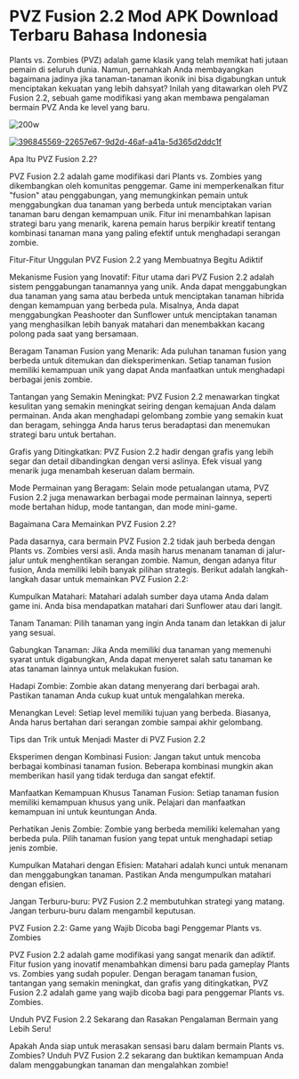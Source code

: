 # PVZ Fusion 2.2 Mod APK Download Terbaru Bahasa Indonesia
Plants vs. Zombies (PVZ) adalah game klasik yang telah memikat hati jutaan pemain di seluruh dunia. Namun, pernahkah Anda membayangkan bagaimana jadinya jika tanaman-tanaman ikonik ini bisa digabungkan untuk menciptakan kekuatan yang lebih dahsyat? Inilah yang ditawarkan oleh PVZ Fusion 2.2, sebuah game modifikasi yang akan membawa pengalaman bermain PVZ Anda ke level yang baru.

![200w](https://github.com/user-attachments/assets/f72352c6-185b-40ac-9f32-fd3fc744762a)

<a href="https://tinyurl.com/2mmrb84c">![396845569-22657e67-9d2d-46af-a41a-5d365d2ddc1f](https://github.com/user-attachments/assets/b3016c7d-ab45-446f-aa40-52a8d614f6c0)</a>

Apa Itu PVZ Fusion 2.2?

PVZ Fusion 2.2 adalah game modifikasi dari Plants vs. Zombies yang dikembangkan oleh komunitas penggemar. Game ini memperkenalkan fitur "fusion" atau penggabungan, yang memungkinkan pemain untuk menggabungkan dua tanaman yang berbeda untuk menciptakan varian tanaman baru dengan kemampuan unik. Fitur ini menambahkan lapisan strategi baru yang menarik, karena pemain harus berpikir kreatif tentang kombinasi tanaman mana yang paling efektif untuk menghadapi serangan zombie.

Fitur-Fitur Unggulan PVZ Fusion 2.2 yang Membuatnya Begitu Adiktif

Mekanisme Fusion yang Inovatif: Fitur utama dari PVZ Fusion 2.2 adalah sistem penggabungan tanamannya yang unik. Anda dapat menggabungkan dua tanaman yang sama atau berbeda untuk menciptakan tanaman hibrida dengan kemampuan yang berbeda pula. Misalnya, Anda dapat menggabungkan Peashooter dan Sunflower untuk menciptakan tanaman yang menghasilkan lebih banyak matahari dan menembakkan kacang polong pada saat yang bersamaan.

Beragam Tanaman Fusion yang Menarik: Ada puluhan tanaman fusion yang berbeda untuk ditemukan dan dieksperimenkan. Setiap tanaman fusion memiliki kemampuan unik yang dapat Anda manfaatkan untuk menghadapi berbagai jenis zombie.

Tantangan yang Semakin Meningkat: PVZ Fusion 2.2 menawarkan tingkat kesulitan yang semakin meningkat seiring dengan kemajuan Anda dalam permainan. Anda akan menghadapi gelombang zombie yang semakin kuat dan beragam, sehingga Anda harus terus beradaptasi dan menemukan strategi baru untuk bertahan.

Grafis yang Ditingkatkan: PVZ Fusion 2.2 hadir dengan grafis yang lebih segar dan detail dibandingkan dengan versi aslinya. Efek visual yang menarik juga menambah keseruan dalam bermain.

Mode Permainan yang Beragam: Selain mode petualangan utama, PVZ Fusion 2.2 juga menawarkan berbagai mode permainan lainnya, seperti mode bertahan hidup, mode tantangan, dan mode mini-game.

Bagaimana Cara Memainkan PVZ Fusion 2.2?

Pada dasarnya, cara bermain PVZ Fusion 2.2 tidak jauh berbeda dengan Plants vs. Zombies versi asli. Anda masih harus menanam tanaman di jalur-jalur untuk menghentikan serangan zombie. Namun, dengan adanya fitur fusion, Anda memiliki lebih banyak pilihan strategis. Berikut adalah langkah-langkah dasar untuk memainkan PVZ Fusion 2.2:

Kumpulkan Matahari: Matahari adalah sumber daya utama Anda dalam game ini. Anda bisa mendapatkan matahari dari Sunflower atau dari langit.

Tanam Tanaman: Pilih tanaman yang ingin Anda tanam dan letakkan di jalur yang sesuai.

Gabungkan Tanaman: Jika Anda memiliki dua tanaman yang memenuhi syarat untuk digabungkan, Anda dapat menyeret salah satu tanaman ke atas tanaman lainnya untuk melakukan fusion.

Hadapi Zombie: Zombie akan datang menyerang dari berbagai arah. Pastikan tanaman Anda cukup kuat untuk mengalahkan mereka.

Menangkan Level: Setiap level memiliki tujuan yang berbeda. Biasanya, Anda harus bertahan dari serangan zombie sampai akhir gelombang.

Tips dan Trik untuk Menjadi Master di PVZ Fusion 2.2

Eksperimen dengan Kombinasi Fusion: Jangan takut untuk mencoba berbagai kombinasi tanaman fusion. Beberapa kombinasi mungkin akan memberikan hasil yang tidak terduga dan sangat efektif.

Manfaatkan Kemampuan Khusus Tanaman Fusion: Setiap tanaman fusion memiliki kemampuan khusus yang unik. Pelajari dan manfaatkan kemampuan ini untuk keuntungan Anda.

Perhatikan Jenis Zombie: Zombie yang berbeda memiliki kelemahan yang berbeda pula. Pilih tanaman fusion yang tepat untuk menghadapi setiap jenis zombie.

Kumpulkan Matahari dengan Efisien: Matahari adalah kunci untuk menanam dan menggabungkan tanaman. Pastikan Anda mengumpulkan matahari dengan efisien.

Jangan Terburu-buru: PVZ Fusion 2.2 membutuhkan strategi yang matang. Jangan terburu-buru dalam mengambil keputusan.

PVZ Fusion 2.2: Game yang Wajib Dicoba bagi Penggemar Plants vs. Zombies

PVZ Fusion 2.2 adalah game modifikasi yang sangat menarik dan adiktif. Fitur fusion yang inovatif menambahkan dimensi baru pada gameplay Plants vs. Zombies yang sudah populer. Dengan beragam tanaman fusion, tantangan yang semakin meningkat, dan grafis yang ditingkatkan, PVZ Fusion 2.2 adalah game yang wajib dicoba bagi para penggemar Plants vs. Zombies.

Unduh PVZ Fusion 2.2 Sekarang dan Rasakan Pengalaman Bermain yang Lebih Seru!

Apakah Anda siap untuk merasakan sensasi baru dalam bermain Plants vs. Zombies? Unduh PVZ Fusion 2.2 sekarang dan buktikan kemampuan Anda dalam menggabungkan tanaman dan mengalahkan zombie!
